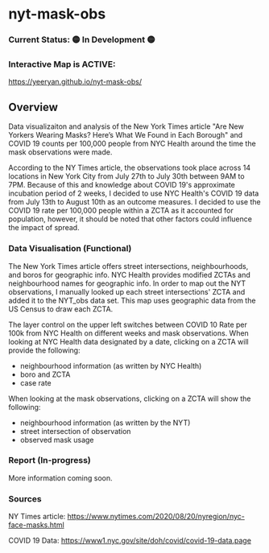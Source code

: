 # nyt-mask-obs

### Current Status: 🟡 In Development 🟡

### Interactive Map is ACTIVE: 

https://yeeryan.github.io/nyt-mask-obs/

## Overview
Data visualizaiton and analysis of the New York Times article "Are New Yorkers Wearing Masks? Here’s What We Found in Each Borough" and COVID 19 counts per 100,000 people from NYC Health around the time the mask observations were made.

According to the NY Times article, the observations took place across 14 locations in New York City from July 27th to July 30th between 9AM to 7PM. Because of this and knowledge about COVID 19's approximate incubation period of 2 weeks, I decided to use NYC Health's COVID 19 data from July 13th to August 10th as an outcome measures. I decided to use the COVID 19 rate per 100,000 people within a ZCTA as it accounted for population, however, it should be noted that other factors could influence the impact of spread.

### Data Visualisation (Functional)

The New York Times article offers street intersections, neighbourhoods, and boros for geographic info. NYC Health provides modified ZCTAs and neighbourhood names for geographic info. In order to map out the NYT observations, I manually looked up each street intersections' ZCTA and added it to the NYT_obs data set. This map uses geographic data from the US Census to draw each ZCTA.

The layer control on the upper left switches between COVID 10 Rate per 100k from NYC Health on different weeks and mask observations. When looking at NYC Health data designated by a date, clicking on a ZCTA will provide the following:
- neighbourhood information (as written by NYC Health)
- boro and  ZCTA
- case rate  

When looking at the mask observations, clicking on a ZCTA will show the following:
- neighbourhood information (as written by the NYT)
- street intersection of observation
- observed mask usage

### Report (In-progress)

More information coming soon.


### Sources

NY Times article:
https://www.nytimes.com/2020/08/20/nyregion/nyc-face-masks.html

COVID 19 Data:
https://www1.nyc.gov/site/doh/covid/covid-19-data.page
